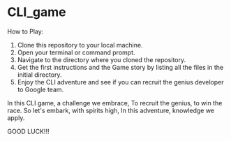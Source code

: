 # CLI_game

How to Play:

1. Clone this repository to your local machine.
2. Open your terminal or command prompt.
3. Navigate to the directory where you cloned the repository.
4. Get the first instructions and the Game story by listing all the files in the initial directory.
5. Enjoy the CLI adventure and see if you can recruit the genius developer to Google team.


In this CLI game, a challenge we embrace,
To recruit the genius, to win the race.
So let's embark, with spirits high,
In this adventure, knowledge we apply.

GOOD LUCK!!!
